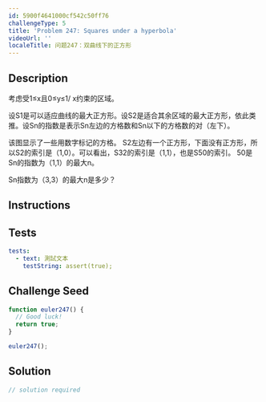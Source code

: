 ```yaml
---
id: 5900f4641000cf542c50ff76
challengeType: 5
title: 'Problem 247: Squares under a hyperbola'
videoUrl: ''
localeTitle: 问题247：双曲线下的正方形
---
```


## Description
<section id="description">考虑受1≤x且0≤y≤1/ x约束的区域。 <p>设S1是可以适应曲线的最大正方形。设S2是适合其余区域的最大正方形，依此类推。设Sn的指数是表示Sn左边的方格数和Sn以下的方格数的对（左下）。 </p><p>该图显示了一些用数字标记的方格。 S2左边有一个正方形，下面没有正方形，所以S2的索引是（1,0）。可以看出，S32的索引是（1,1），也是S50的索引。 50是Sn的指数为（1,1）的最大n。 </p><p> Sn指数为（3,3）的最大n是多少？ </p></section>

## Instructions
<section id="instructions">
</section>

## Tests
<section id='tests'>

```yml
tests:
  - text: 測試文本
    testString: assert(true);

```

</section>

## Challenge Seed
<section id='challengeSeed'>

<div id='js-seed'>

```js
function euler247() {
  // Good luck!
  return true;
}

euler247();

```

</div>



</section>

## Solution
<section id='solution'>

```js
// solution required
```
</section>
